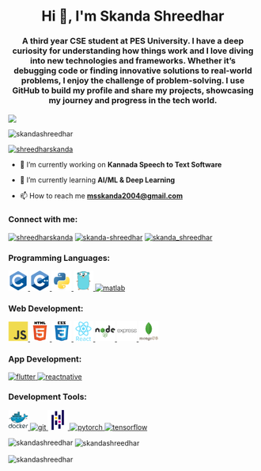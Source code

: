 <h1 align="center">Hi 👋, I'm Skanda Shreedhar</h1>
<h3 align="center">A third year CSE student at PES University. I have a deep curiosity for understanding how things work and I love diving into new technologies and frameworks. Whether it’s debugging code or finding innovative solutions to real-world problems, I enjoy the challenge of problem-solving. I use GitHub to build my profile and share my projects, showcasing my journey and progress in the tech world.</h3>
<img align="center" src="https://as1.ftcdn.net/v2/jpg/07/01/81/12/1000_F_701811242_SOcfiaq3TJlYbcSu596Z2RQN0VsAZnmM.jpg">

<p align="left"> <img src="https://komarev.com/ghpvc/?username=skandashreedhar&label=Profile%20views&color=0e75b6&style=flat" alt="skandashreedhar" /> </p>

<p align="left"> <a href="https://twitter.com/shreedharskanda" target="blank"><img src="https://img.shields.io/twitter/follow/shreedharskanda?logo=twitter&style=for-the-badge" alt="shreedharskanda" /></a> </p>

- 🔭 I’m currently working on **Kannada Speech to Text Software**

- 🌱 I’m currently learning **AI/ML & Deep Learning**

- 📫 How to reach me **msskanda2004@gmail.com**

<h3 align="left">Connect with me:</h3>
<p align="left">
<a href="https://twitter.com/shreedharskanda" target="blank"><img align="center" src="https://raw.githubusercontent.com/rahuldkjain/github-profile-readme-generator/master/src/images/icons/Social/twitter.svg" alt="shreedharskanda" height="30" width="40" /></a>
<a href="https://linkedin.com/in/skanda-shreedhar" target="blank"><img align="center" src="https://raw.githubusercontent.com/rahuldkjain/github-profile-readme-generator/master/src/images/icons/Social/linked-in-alt.svg" alt="skanda-shreedhar" height="30" width="40" /></a>
<a href="https://instagram.com/skanda_shreedhar" target="blank"><img align="center" src="https://raw.githubusercontent.com/rahuldkjain/github-profile-readme-generator/master/src/images/icons/Social/instagram.svg" alt="skanda_shreedhar" height="30" width="40" /></a>
</p>

<h3 align="left">Programming Languages:</h3>
<p align="left">
<a href="https://www.cprogramming.com/" target="_blank" rel="noreferrer"> <img src="https://raw.githubusercontent.com/devicons/devicon/master/icons/c/c-original.svg" alt="c" width="40" height="40"/> </a> 
<a href="https://www.w3schools.com/cpp/" target="_blank" rel="noreferrer"> <img src="https://raw.githubusercontent.com/devicons/devicon/master/icons/cplusplus/cplusplus-original.svg" alt="cplusplus" width="40" height="40"/> </a> 
<a href="https://www.python.org" target="_blank" rel="noreferrer"> <img src="https://raw.githubusercontent.com/devicons/devicon/master/icons/python/python-original.svg" alt="python" width="40" height="40"/> </a>
<a href="https://golang.org" target="_blank" rel="noreferrer"> <img src="https://raw.githubusercontent.com/devicons/devicon/master/icons/go/go-original.svg" alt="go" width="40" height="40"/> </a>
<a href="https://www.mathworks.com/" target="_blank" rel="noreferrer"> <img src="https://upload.wikimedia.org/wikipedia/commons/2/21/Matlab_Logo.png" alt="matlab" width="40" height="40"/> </a> 
</p>

<h3 align="left">Web Development:</h3>
<p align="left">
<a href="https://developer.mozilla.org/en-US/docs/Web/JavaScript" target="_blank" rel="noreferrer"> <img src="https://raw.githubusercontent.com/devicons/devicon/master/icons/javascript/javascript-original.svg" alt="javascript" width="40" height="40"/> </a> 
<a href="https://www.w3schools.com/html/" target="_blank" rel="noreferrer"> <img src="https://raw.githubusercontent.com/devicons/devicon/master/icons/html5/html5-original-wordmark.svg" alt="html5" width="40" height="40"/> </a> 
<a href="https://www.w3schools.com/css/" target="_blank" rel="noreferrer"> <img src="https://raw.githubusercontent.com/devicons/devicon/master/icons/css3/css3-original-wordmark.svg" alt="css3" width="40" height="40"/> </a> 
<a href="https://reactjs.org/" target="_blank" rel="noreferrer"> <img src="https://raw.githubusercontent.com/devicons/devicon/master/icons/react/react-original-wordmark.svg" alt="react" width="40" height="40"/> </a> 
<a href="https://nodejs.org" target="_blank" rel="noreferrer"> <img src="https://raw.githubusercontent.com/devicons/devicon/master/icons/nodejs/nodejs-original-wordmark.svg" alt="nodejs" width="40" height="40"/> </a> 
<a href="https://expressjs.com" target="_blank" rel="noreferrer"> <img src="https://raw.githubusercontent.com/devicons/devicon/master/icons/express/express-original-wordmark.svg" alt="express" width="40" height="40"/> </a> 
<a href="https://www.mongodb.com/" target="_blank" rel="noreferrer"> <img src="https://raw.githubusercontent.com/devicons/devicon/master/icons/mongodb/mongodb-original-wordmark.svg" alt="mongodb" width="40" height="40"/> </a> 
</p>

<h3 align="left">App Development:</h3>
<p align="left">
<a href="https://flutter.dev" target="_blank" rel="noreferrer"> <img src="https://www.vectorlogo.zone/logos/flutterio/flutterio-icon.svg" alt="flutter" width="40" height="40"/> </a>
<a href="https://reactnative.dev/" target="_blank" rel="noreferrer"> <img src="https://reactnative.dev/img/header_logo.svg" alt="reactnative" width="40" height="40"/> </a>
</p>

<h3 align="left">Development Tools:</h3>
<p align="left">
<a href="https://www.docker.com/" target="_blank" rel="noreferrer"> <img src="https://raw.githubusercontent.com/devicons/devicon/master/icons/docker/docker-original-wordmark.svg" alt="docker" width="40" height="40"/> </a> 
<a href="https://git-scm.com/" target="_blank" rel="noreferrer"> <img src="https://www.vectorlogo.zone/logos/git-scm/git-scm-icon.svg" alt="git" width="40" height="40"/> </a>
<a href="https://pandas.pydata.org/" target="_blank" rel="noreferrer"> <img src="https://raw.githubusercontent.com/devicons/devicon/2ae2a900d2f041da66e950e4d48052658d850630/icons/pandas/pandas-original.svg" alt="pandas" width="40" height="40"/> </a> 
<a href="https://pytorch.org/" target="_blank" rel="noreferrer"> <img src="https://www.vectorlogo.zone/logos/pytorch/pytorch-icon.svg" alt="pytorch" width="40" height="40"/> </a>
<a href="https://www.tensorflow.org" target="_blank" rel="noreferrer"> <img src="https://www.vectorlogo.zone/logos/tensorflow/tensorflow-icon.svg" alt="tensorflow" width="40" height="40"/> </a>
</p>

<p><img align="left" src="https://github-readme-stats.vercel.app/api/top-langs?username=skandashreedhar&show_icons=true&locale=en&layout=compact" alt="skandashreedhar" /></p>

<p>&nbsp;<img align="center" src="https://github-readme-stats.vercel.app/api?username=skandashreedhar&show_icons=true&locale=en" alt="skandashreedhar" /></p>

<p><img align="center" src="https://github-readme-streak-stats.herokuapp.com/?user=skandashreedhar&" alt="skandashreedhar" /></p>

